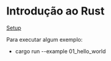 # Introdução ao Rust

[Setup](https://www.rust-lang.org/tools/install)

Para executar algum exemplo:
- cargo run --example 01_hello_world
